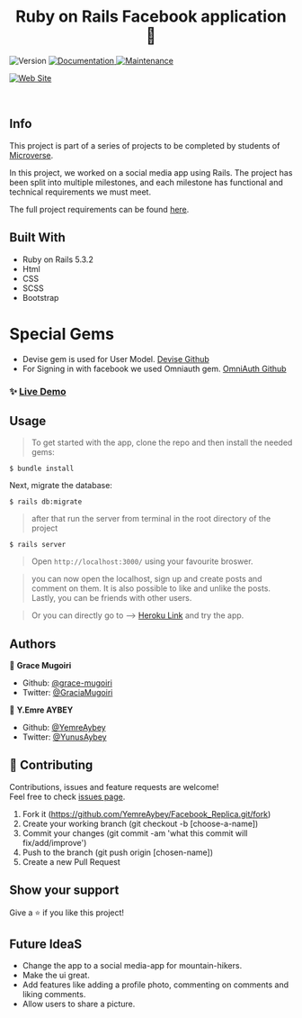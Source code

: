 <h1 align="center">Ruby on Rails Facebook application  👋</h1>
<p>
  <img alt="Version" src="https://img.shields.io/badge/version-1.0.0-blue.svg?cacheSeconds=2592000" />
  <a href="https://github.com/YemreAybey/Facebook_Replica#readme" target="_blank">
    <img alt="Documentation" src="https://img.shields.io/badge/documentation-yes-brightgreen.svg" />
  </a>
  <a href="https://github.com/YemreAybey/Facebook_Replica/commit-activity" target="_blank">
    <img alt="Maintenance" src="https://img.shields.io/badge/Maintained%3F-yes-green.svg" />
  </a>
</p>
<p>
  <a href="https://rails-facebook.herokuapp.com/" target="_blank">
    <img alt="Web Site" src="https://res.cloudinary.com/yemreaybey/image/upload/v1578573726/Portfolio/facebook-pure_mmnq0j.png" />
  </a>
</p>

<br>

## Info

This project is part of a series of projects to be completed by students of [Microverse](https://www.microverse.org/ "The Global School for Remote Software Developers!").

In this project, we worked on a social media app using Rails. The project has been split into multiple milestones, and each milestone has functional and technical requirements we must meet.

The full project requirements can be found [here](https://www.theodinproject.com/courses/ruby-on-rails/lessons/final-project).

## Built With

- Ruby on Rails 5.3.2
- Html
- CSS
- SCSS
- Bootstrap

# Special Gems

- Devise gem is used for User Model. [Devise Github](https://github.com/plataformatec/devise)
- For Signing in with facebook we used Omniauth gem. [OmniAuth Github](https://github.com/omniauth/omniauth-github)

### ✨ [Live Demo](https://rails-facebook.herokuapp.com/)

## Usage

> To get started with the app, clone the repo and then install the needed gems:

```
$ bundle install
```

Next, migrate the database:

```
$ rails db:migrate
```

> after that run the server from terminal in the root directory of the project

```
$ rails server
```

> Open `http://localhost:3000/` using your favourite broswer.

> you can now open the localhost, sign up and create posts and comment on them. It is also
> possible to like and unlike the posts. Lastly, you can be friends with other users.

> Or you can directly go to --> [Heroku Link](https://rails-facebook.herokuapp.com/) and try the app.

## Authors

👤 **Grace Mugoiri**

- Github: [@grace-mugoiri](https://github.com/grace-mugoiri)
- Twitter: [@GraciaMugoiri](https://twitter.com/GraciaMugoiri)

👤 **Y.Emre AYBEY**

- Github: [@YemreAybey](https://github.com/YemreAybey)
- Twitter: [@YunusAybey](https://twitter.com/YunusAybey)

## 🤝 Contributing

Contributions, issues and feature requests are welcome!<br />Feel free to check [issues page](https://github.com/YemreAybey/Facebook_Replica/issues).

1. Fork it (https://github.com/YemreAybey/Facebook_Replica.git/fork)
2. Create your working branch (git checkout -b [choose-a-name])
3. Commit your changes (git commit -am 'what this commit will fix/add/improve')
4. Push to the branch (git push origin [chosen-name])
5. Create a new Pull Request

## Show your support

Give a ⭐️ if you like this project!

## Future IdeaS

- Change the app to a social media-app for mountain-hikers.
- Make the ui great.
- Add features like adding a profile photo, commenting on comments and liking comments.
- Allow users to share a picture.
